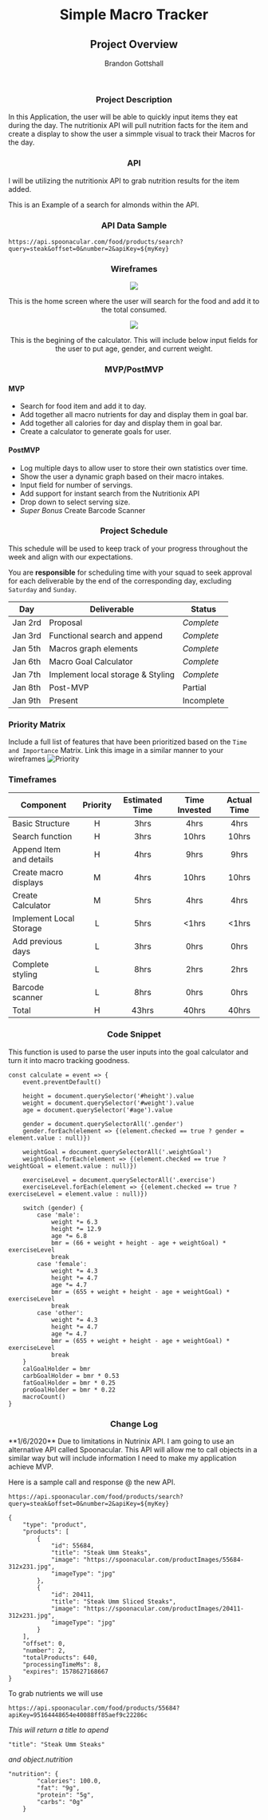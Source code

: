 <h1 align='center'>Simple Macro Tracker</h1>
<h2 align='center'>Project Overview</h2>
<p align='center'> Brandon Gottshall </p>
<br>

<h3 align='center'>Project Description</h3>

In this Application, the user will be able to quickly input items they eat during the day. The nutritionix API will pull nutrition facts for the item and create a display to show the user a simmple visual to track their Macros for the day.

<h3 align='center'>API</h3>

I will be utilizing the nutritionix API to grab nutrition results for the item added.

This is an Example of a search for almonds within the API.
<h3 align='center'>API Data Sample</h3>


```
https://api.spoonacular.com/food/products/search?query=steak&offset=0&number=2&apiKey=${myKey}
```	



<h3 align='center'>Wireframes</h3>

<p align="center">
  <img src="https://res.cloudinary.com/dwtzncgxe/image/upload/v1578066513/WireFrame_dsepce.png">
</p>
<p align="center">
  This is the home screen where the user will search for the food and add it to the total consumed.
</p>

<p align="center">
  <img src="https://res.cloudinary.com/dwtzncgxe/image/upload/v1578066513/WireFrame2_thiq9p.png">
</p>
<p align="center">
This is the begining of the calculator. This will include below input fields for the user to put age, gender, and current weight.
</p>


<h3 align='center'>MVP/PostMVP</h3>

#### MVP 

- Search for food item and add it to day.
- Add together all macro nutrients for day and display them in goal bar.
- Add together all calories for day and display them in goal bar.
- Create a calculator to generate goals for user.

#### PostMVP 

- Log multiple days to allow user to store their own statistics over time.
- Show the user a dynamic graph based on their macro intakes.
- Input field for number of servings.
- Add support for instant search from the Nutritionix API
- Drop down to select serving size.
- *Super Bonus* Create Barcode Scanner

<h3 align='center'>Project Schedule</h3>

This schedule will be used to keep track of your progress throughout the week and align with our expectations.  

You are **responsible** for scheduling time with your squad to seek approval for each deliverable by the end of the corresponding day, excluding `Saturday` and `Sunday`.

|  Day | Deliverable | Status
|---|---| ---|
|Jan 2rd| Proposal | *Complete*
|Jan 3rd| Functional search and append | *Complete*
|Jan 5th| Macros graph elements | *Complete*
|Jan 6th| Macro Goal Calculator | *Complete*
|Jan 7th| Implement local storage & Styling | *Complete*
|Jan 8th| Post-MVP | Partial
|Jan 9th| Present | Incomplete

### Priority Matrix

Include a full list of features that have been prioritized based on the `Time and Importance` Matrix.  Link this image in a similar manner to your wireframes
![Priority](https://res.cloudinary.com/dwtzncgxe/image/upload/v1578066444/Priority_koopf1.png)

### Timeframes

| Component | Priority | Estimated Time | Time Invested | Actual Time |
| --- | :---: |  :---: | :---: | :---: |
| Basic Structure | H | 3hrs| 4hrs | 4hrs |
| Search function | H | 3hrs| 10hrs | 10hrs |
| Append Item and details | H | 4hrs| 9hrs | 9hrs |
| Create macro displays | M | 4hrs| 10hrs | 10hrs |
| Create Calculator | M | 5hrs| 4hrs | 4hrs |
| Implement Local Storage | L | 5hrs| <1hrs | <1hrs |
| Add previous days | L | 3hrs| 0hrs | 0hrs |
| Complete styling | L | 8hrs| 2hrs | 2hrs |
| Barcode scanner | L | 8hrs| 0hrs | 0hrs |
| Total | H | 43hrs| 40hrs | 40hrs |


<h3 align='center'>Code Snippet</h3>

This function is used to parse the user inputs into the goal calculator and turn it into macro tracking goodness.

```
const calculate = event => {
    event.preventDefault()

    height = document.querySelector('#height').value
    weight = document.querySelector('#weight').value
    age = document.querySelector('#age').value

    gender = document.querySelectorAll('.gender')
    gender.forEach(element => {(element.checked == true ? gender = element.value : null)})

    weightGoal = document.querySelectorAll('.weightGoal')
    weightGoal.forEach(element => {(element.checked == true ? weightGoal = element.value : null)})

    exerciseLevel = document.querySelectorAll('.exercise')
    exerciseLevel.forEach(element => {(element.checked == true ? exerciseLevel = element.value : null)})

    switch (gender) {
        case 'male':
            weight *= 6.3
            height *= 12.9
            age *= 6.8
            bmr = (66 + weight + height - age + weightGoal) * exerciseLevel
            break
        case 'female':
            weight *= 4.3
            height *= 4.7
            age *= 4.7
            bmr = (655 + weight + height - age + weightGoal) * exerciseLevel
            break
        case 'other':
            weight *= 4.3
            height *= 4.7
            age *= 4.7
            bmr = (655 + weight + height - age + weightGoal) * exerciseLevel
            break
    }
    calGoalHolder = bmr
    carbGoalHolder = bmr * 0.53
    fatGoalHolder = bmr * 0.25
    proGoalHolder = bmr * 0.22
    macroCount()
}
```

<h3 align='center'>Change Log</h3>
**1/6/2020** Due to limitations in Nutrinix API. I am going to use an alternative API called Spoonacular. This API will allow me to call objects in a similar way but will include information I need to make my application achieve MVP.

Here is a sample call and response @ the new API.
```
https://api.spoonacular.com/food/products/search?query=steak&offset=0&number=2&apiKey=${myKey}
```	

```
{
    "type": "product",
    "products": [
        {
            "id": 55684,
            "title": "Steak Umm Steaks",
            "image": "https://spoonacular.com/productImages/55684-312x231.jpg",
            "imageType": "jpg"
        },
        {
            "id": 20411,
            "title": "Steak Umm Sliced Steaks",
            "image": "https://spoonacular.com/productImages/20411-312x231.jpg",
            "imageType": "jpg"
        }
    ],
    "offset": 0,
    "number": 2,
    "totalProducts": 640,
    "processingTimeMs": 8,
    "expires": 1578627168667
}
```

To grab nutrients we will use
```
https://api.spoonacular.com/food/products/55684?apiKey=95164448654e40088ff85aef9c22286c
```

*This will return a title to apend*

```
"title": "Steak Umm Steaks"
```

*and object.nutrition*

```
"nutrition": {
        "calories": 100.0,
        "fat": "9g",
        "protein": "5g",
        "carbs": "0g"
    }
```